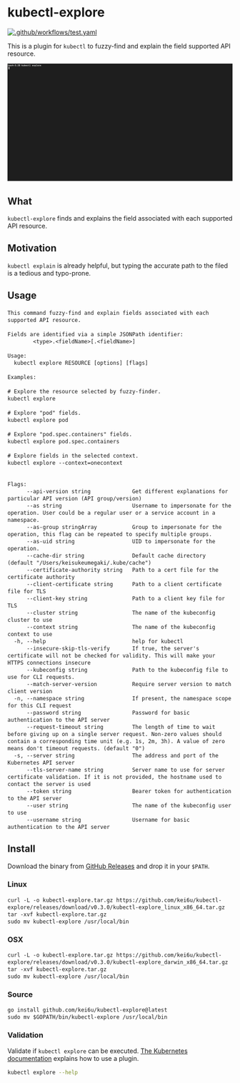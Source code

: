 # kubectl-explore

[![.github/workflows/test.yaml](https://github.com/kei6u/kubectl-explore/actions/workflows/go_test.yaml/badge.svg)](https://github.com/kei6u/kubectl-explore/actions/workflows/go_test.yaml)

This is a plugin for `kubectl` to fuzzy-find and explain the field supported API resource.

![demo](./demo.gif)

## What

`kubectl-explore` finds and explains the field associated with each supported API resource.

## Motivation

`kubectl explain` is already helpful, but typing the accurate path to the filed is a tedious and typo-prone.

## Usage

```
This command fuzzy-find and explain fields associated with each supported API resource.

Fields are identified via a simple JSONPath identifier:
        <type>.<fieldName>[.<fieldName>]

Usage:
  kubectl explore RESOURCE [options] [flags]

Examples:

# Explore the resource selected by fuzzy-finder.
kubectl explore

# Explore "pod" fields.
kubectl explore pod

# Explore "pod.spec.containers" fields.
kubectl explore pod.spec.containers

# Explore fields in the selected context.
kubectl explore --context=onecontext


Flags:
      --api-version string             Get different explanations for particular API version (API group/version)
      --as string                      Username to impersonate for the operation. User could be a regular user or a service account in a namespace.
      --as-group stringArray           Group to impersonate for the operation, this flag can be repeated to specify multiple groups.
      --as-uid string                  UID to impersonate for the operation.
      --cache-dir string               Default cache directory (default "/Users/keisukeumegaki/.kube/cache")
      --certificate-authority string   Path to a cert file for the certificate authority
      --client-certificate string      Path to a client certificate file for TLS
      --client-key string              Path to a client key file for TLS
      --cluster string                 The name of the kubeconfig cluster to use
      --context string                 The name of the kubeconfig context to use
  -h, --help                           help for kubectl
      --insecure-skip-tls-verify       If true, the server's certificate will not be checked for validity. This will make your HTTPS connections insecure
      --kubeconfig string              Path to the kubeconfig file to use for CLI requests.
      --match-server-version           Require server version to match client version
  -n, --namespace string               If present, the namespace scope for this CLI request
      --password string                Password for basic authentication to the API server
      --request-timeout string         The length of time to wait before giving up on a single server request. Non-zero values should contain a corresponding time unit (e.g. 1s, 2m, 3h). A value of zero means don't timeout requests. (default "0")
  -s, --server string                  The address and port of the Kubernetes API server
      --tls-server-name string         Server name to use for server certificate validation. If it is not provided, the hostname used to contact the server is used
      --token string                   Bearer token for authentication to the API server
      --user string                    The name of the kubeconfig user to use
      --username string                Username for basic authentication to the API server
```

## Install

Download the binary from [GitHub Releases](https://github.com/kei6u/kubectl-explore/releases) and drop it in your `$PATH`.

### Linux

```shell
curl -L -o kubectl-explore.tar.gz https://github.com/kei6u/kubectl-explore/releases/download/v0.3.0/kubectl-explore_linux_x86_64.tar.gz
tar -xvf kubectl-explore.tar.gz
sudo mv kubectl-explore /usr/local/bin
```

### OSX

```shell
curl -L -o kubectl-explore.tar.gz https://github.com/kei6u/kubectl-explore/releases/download/v0.3.0/kubectl-explore_darwin_x86_64.tar.gz
tar -xvf kubectl-explore.tar.gz
sudo mv kubectl-explore /usr/local/bin
```

### Source

```shell
go install github.com/kei6u/kubectl-explore@latest
sudo mv $GOPATH/bin/kubectl-explore /usr/local/bin
```

### Validation

Validate if `kubectl explore` can be executed.
[The Kubernetes documentation](https://kubernetes.io/docs/tasks/extend-kubectl/kubectl-plugins/#using-a-plugin) explains how to use a plugin.

```bash
kubectl explore --help
```
